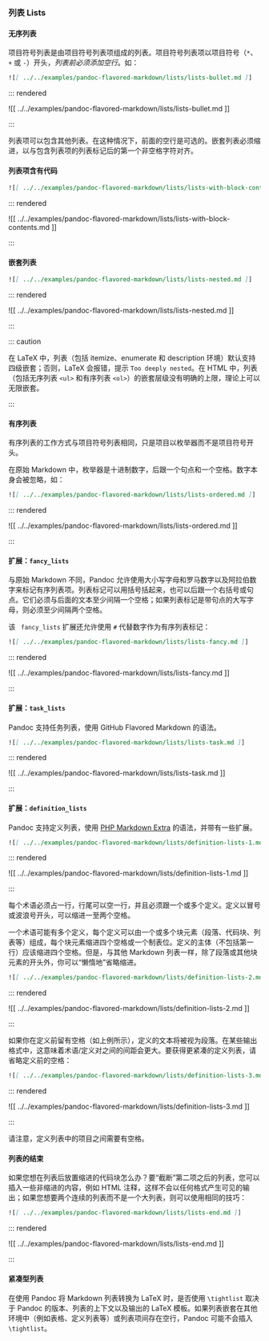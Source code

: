 ### 列表 Lists

#### 无序列表

项目符号列表是由项目符号列表项组成的列表。项目符号列表项以项目符号（`*`、`+` 或 `-`）开头，*列表前必须添加空行*。如：

```markdown
![[ ../../examples/pandoc-flavored-markdown/lists/lists-bullet.md ]]
```

::: rendered

![[ ../../examples/pandoc-flavored-markdown/lists/lists-bullet.md ]]

:::

列表项可以包含其他列表。在这种情况下，前面的空行是可选的。嵌套列表必须缩进，以与包含列表项的列表标记后的第一个非空格字符对齐。

#### 列表项含有代码

```markdown
![[ ../../examples/pandoc-flavored-markdown/lists/lists-with-block-contents.md ]]
```

::: rendered

![[ ../../examples/pandoc-flavored-markdown/lists/lists-with-block-contents.md ]]

:::

#### 嵌套列表

```markdown
![[ ../../examples/pandoc-flavored-markdown/lists/lists-nested.md ]]
```

::: rendered

![[ ../../examples/pandoc-flavored-markdown/lists/lists-nested.md ]]

:::

::: caution

在 LaTeX 中，列表（包括 itemize、enumerate 和 description 环境）默认支持 四级嵌套；否则，LaTeX 会报错，提示 `Too deeply nested`。在 HTML 中，列表（包括无序列表 `<ul>` 和有序列表 `<ol>`）的嵌套层级没有明确的上限，理论上可以无限嵌套。

:::

#### 有序列表

有序列表的工作方式与项目符号列表相同，只是项目以枚举器而不是项目符号开头。

在原始 Markdown 中，枚举器是十进制数字，后跟一个句点和一个空格。数字本身会被忽略，如：

```markdown
![[ ../../examples/pandoc-flavored-markdown/lists/lists-ordered.md ]]
```

::: rendered

![[ ../../examples/pandoc-flavored-markdown/lists/lists-ordered.md ]]

:::

#### 扩展：`fancy_lists`

与原始 Markdown 不同，Pandoc 允许使用大小写字母和罗马数字以及阿拉伯数字来标记有序列表项。列表标记可以用括号括起来，也可以后跟一个右括号或句点。它们必须与后面的文本至少间隔一个空格；如果列表标记是带句点的大写字母，则必须至少间隔两个空格。

该 ` fancy_lists` 扩展还允许使用 `#` 代替数字作为有序列表标记：

```markdown
![[ ../../examples/pandoc-flavored-markdown/lists/lists-fancy.md ]]
```

::: rendered

![[ ../../examples/pandoc-flavored-markdown/lists/lists-fancy.md ]]

:::

#### 扩展：`task_lists`

Pandoc 支持任务列表，使用 GitHub Flavored Markdown 的语法。

```markdown
![[ ../../examples/pandoc-flavored-markdown/lists/lists-task.md ]]
```

::: rendered

![[ ../../examples/pandoc-flavored-markdown/lists/lists-task.md ]]

:::

#### 扩展：`definition_lists`

Pandoc 支持定义列表，使用 [PHP Markdown Extra](https://michelf.ca/projects/php-markdown/extra/) 的语法，并带有一些扩展。

```markdown
![[ ../../examples/pandoc-flavored-markdown/lists/definition-lists-1.md ]]
```

::: rendered

![[ ../../examples/pandoc-flavored-markdown/lists/definition-lists-1.md ]]

:::

每个术语必须占一行，行尾可以空一行，并且必须跟一个或多个定义。定义以冒号或波浪号开头，可以缩进一至两个空格。

一个术语可能有多个定义，每个定义可以由一个或多个块元素（段落、代码块、列表等）组成，每个块元素缩进四个空格或一个制表位。定义的主体（不包括第一行）应该缩进四个空格。但是，与其他 Markdown 列表一样，除了段落或其他块元素的开头外，你可以“懒惰地”省略缩进。

```markdown
![[ ../../examples/pandoc-flavored-markdown/lists/definition-lists-2.md ]]
```

::: rendered

![[ ../../examples/pandoc-flavored-markdown/lists/definition-lists-2.md ]]

:::

如果你在定义前留有空格（如上例所示），定义的文本将被视为段落。在某些输出格式中，这意味着术语/定义对之间的间距会更大。要获得更紧凑的定义列表，请省略定义前的空格：

```markdown
![[ ../../examples/pandoc-flavored-markdown/lists/definition-lists-3.md ]]
```

::: rendered

![[ ../../examples/pandoc-flavored-markdown/lists/definition-lists-3.md ]]

:::

请注意，定义列表中的项目之间需要有空格。


#### 列表的结束

如果您想在列表后放置缩进的代码块怎么办？要“截断”第二项之后的列表，您可以插入一些非缩进的内容，例如 HTML 注释，这样不会以任何格式产生可见的输出；如果您想要两个连续的列表而不是一个大列表，则可以使用相同的技巧：

```markdown
![[ ../../examples/pandoc-flavored-markdown/lists/lists-end.md ]]
```

::: rendered

![[ ../../examples/pandoc-flavored-markdown/lists/lists-end.md ]]

:::

#### 紧凑型列表

在使用 Pandoc 将 Markdown 列表转换为 LaTeX 时，是否使用 `\tightlist` 取决于 Pandoc 的版本、列表的上下文以及输出的 LaTeX 模板。如果列表嵌套在其他环境中（例如表格、定义列表等）或列表项间存在空行，Pandoc 可能不会插入 `\tightlist`。
